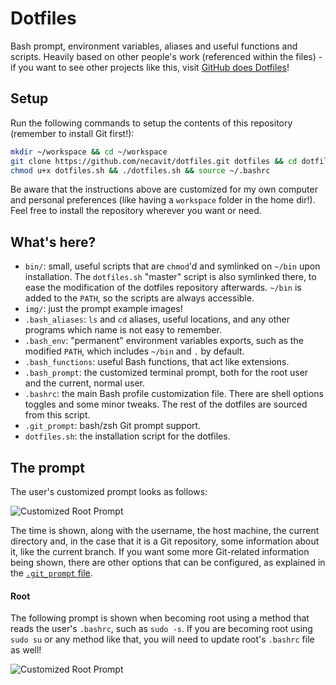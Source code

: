 # Dotfiles

Bash prompt, environment variables, aliases and useful functions and scripts. Heavily based on other people's work (referenced within the files) - if you want to see other projects like this, visit [GitHub does Dotfiles](https://dotfiles.github.io)!

## Setup

Run the following commands to setup the contents of this repository (remember to install Git first!):

```bash
mkdir ~/workspace && cd ~/workspace
git clone https://github.com/necavit/dotfiles.git dotfiles && cd dotfiles
chmod u+x dotfiles.sh && ./dotfiles.sh && source ~/.bashrc
```

Be aware that the instructions above are customized for my own computer and personal preferences (like having a `workspace` folder in the home dir!). Feel free to install the repository wherever you want or need.

## What's here?

* `bin/`: small, useful scripts that are `chmod`'d and symlinked on `~/bin` upon installation. The `dotfiles.sh` "master" script is also symlinked there, to ease the modification of the dotfiles repository afterwards. `~/bin` is added to the `PATH`, so the scripts are always accessible.
* `img/`: just the prompt example images!
* `.bash_aliases`: `ls` and `cd` aliases, useful locations, and any other programs which name is not easy to remember.
* `.bash_env`: "permanent" environment variables exports, such as the modified `PATH`, which includes `~/bin` and `.` by default.
* `.bash_functions`: useful Bash functions, that act like extensions.
* `.bash_prompt`: the customized terminal prompt, both for the root user and the current, normal user.
* `.bashrc`: the main Bash profile customization file. There are shell options toggles and some minor tweaks. The rest of the dotfiles are sourced from this script.
* `.git_prompt`: bash/zsh Git prompt support.
* `dotfiles.sh`: the installation script for the dotfiles.

## The prompt

The user's customized prompt looks as follows:

![Customized Root Prompt](https://github.com/necavit/dotfiles/img/prompt.png)

The time is shown, along with the username, the host machine, the current directory and, in the case that it is a Git repository, some information about it, like the current branch. If you want some more Git-related information being shown, there are other options that can be configured, as explained in the [`.git_prompt` file](https://github.com/necavit/dotfiles/blob/master/.git_prompt).

#### Root

The following prompt is shown when becoming root using a method that reads the user's `.bashrc`, such as `sudo -s`. If you are becoming root using `sudo su` or any method like that, you will need to update root's `.bashrc` file as well!

![Customized Root Prompt](https://github.com/necavit/dotfiles/img/prompt_root.png)
